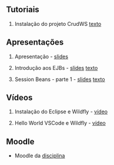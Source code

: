 ## Tutoriais

1. Instalação do projeto CrudWS [texto](tutorials/crudws.md)

## Apresentações

1. Apresentação - [slides](https://moodle.poa.ifrs.edu.br/course/view.php?id=5778)

1. Introdução aos EJBs - [slides](slides/02-introdução/slides.html) [texto](slides/02-introdução/content.md)

1. Session Beans - parte 1 - [slides](slides/03-session-beans-01/slides.html) [texto](slides/03-session-beans-01/content.md)

## Vídeos

1. Instalação do Eclipse e Wildfly - [vídeo](https://youtu.be/MkjzEuSleso)

1. Hello World VSCode e Wildfly - [vídeo](https://youtu.be/aOAHTI4YAAI)

## Moodle

* Moodle da [disciplina](https://moodle.poa.ifrs.edu.br/course/view.php?id=5778)